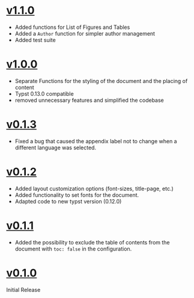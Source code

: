 # [v1.1.0](https://github.com/npikall/vienna-tech/releases/tag/v1.1.0)
- Added functions for List of Figures and Tables
- Added a `Author` function for simpler author management
- Added test suite

# [v1.0.0](https://github.com/npikall/vienna-tech/releases/tag/v1.0.0)
- Separate Functions for the styling of the document and the placing of content
- Typst 0.13.0 compatible
- removed unnecessary features and simplified the codebase

# [v0.1.3](https://github.com/npikall/vienna-tech/releases/tag/v0.1.3)
- Fixed a bug that caused the appendix label not to change when a different language was selected.

# [v0.1.2](https://github.com/npikall/vienna-tech/releases/tag/v0.1.2)
- Added layout customization options (font-sizes, title-page, etc.)
- Added functionality to set fonts for the document.
- Adapted code to new typst version (0.12.0)

# [v0.1.1](https://github.com/npikall/vienna-tech/releases/tag/v0.1.1)
- Added the possibility to exclude the table of contents from the document with `toc: false` in the configuration.

# [v0.1.0](https://github.com/npikall/vienna-tech/releases/tag/v0.1.0)
Initial Release